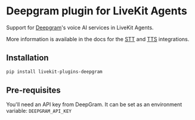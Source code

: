 # Deepgram plugin for LiveKit Agents

Support for [Deepgram](https://deepgram.com/)'s voice AI services in LiveKit Agents.

More information is available in the docs for the [STT](https://docs.livekit.io/agents/integrations/stt/deepgram/) and [TTS](https://docs.livekit.io/agents/integrations/tts/deepgram/) integrations.

## Installation

```bash
pip install livekit-plugins-deepgram
```

## Pre-requisites

You'll need an API key from DeepGram. It can be set as an environment variable: `DEEPGRAM_API_KEY`
